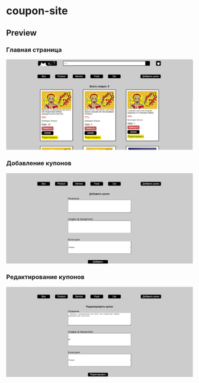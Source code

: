 # coupon-site

## Preview

### Главная страница
![Главная страница](/src/img/mainPage.jpg)

### Добавление купонов
![Добавление купонов](/src/img/addCoupon.jpg)

### Редактирование купонов 
![Редактирование купонов](/src/img/editCoupon.jpg)
